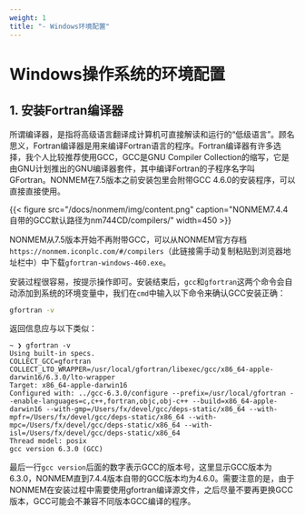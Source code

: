 ```yaml
---
weight: 1
title: "- Windows环境配置"
---
```

<!-- <font style="font-size:2em">Windows操作系统的环境配置</font> -->

# Windows操作系统的环境配置

## 1. 安装Fortran编译器
所谓编译器，是指将高级语言翻译成计算机可直接解读和运行的“低级语言”。顾名思义，Fortran编译器是用来编译Fortran语言的程序。Fortran编译器有许多选择，我个人比较推荐使用GCC，GCC是GNU Compiler Collection的缩写，它是由GNU计划推出的GNU编译器套件，其中编译Fortran的子程序名字叫GFortran。NONMEM在7.5版本之前安装包里会附带GCC 4.6.0的安装程序，可以直接直接使用。

{{< figure src="/docs/nonmem/img/content.png" caption="NONMEM7.4.4自带的GCC默认路径为nm744CD/compilers/" width=450 >}}

NONMEM从7.5版本开始不再附带GCC，可以从NONMEM官方存档`https://nonmem.iconplc.com/#/compilers`（此链接需手动复制粘贴到浏览器地址栏中）中下载`gfortran-windows-460.exe`。

安装过程很容易，按提示操作即可。安装结束后，`gcc`和`gfortran`这两个命令会自动添加到系统的环境变量中，我们在`cmd`中输入以下命令来确认GCC安装正确：

```cmd
gfortran -v
````
返回信息应与以下类似：
```dos
~ ❯ gfortran -v
Using built-in specs.
COLLECT_GCC=gfortran
COLLECT_LTO_WRAPPER=/usr/local/gfortran/libexec/gcc/x86_64-apple-darwin16/6.3.0/lto-wrapper
Target: x86_64-apple-darwin16
Configured with: ../gcc-6.3.0/configure --prefix=/usr/local/gfortran --enable-languages=c,c++,fortran,objc,obj-c++ --build=x86_64-apple-darwin16 --with-gmp=/Users/fx/devel/gcc/deps-static/x86_64 --with-mpfr=/Users/fx/devel/gcc/deps-static/x86_64 --with-mpc=/Users/fx/devel/gcc/deps-static/x86_64 --with-isl=/Users/fx/devel/gcc/deps-static/x86_64
Thread model: posix
gcc version 6.3.0 (GCC)
```

最后一行`gcc version`后面的数字表示GCC的版本号，这里显示GCC版本为6.3.0，NONMEM直到7.4.4版本自带的GCC版本均为4.6.0。需要注意的是，由于NONMEM在安装过程中需要使用gfortran编译源文件，之后尽量不要再更换GCC版本，GCC可能会不兼容不同版本GCC编译的程序。